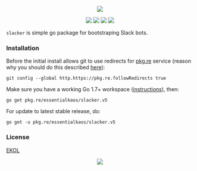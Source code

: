 <p align="center"><a href="#readme"><img src="https://gh.kaos.io/slacker.svg"/></a></p>

<p align="center">
  <a href="https://godoc.org/pkg.re/essentialkaos/slacker.v6"><img src="https://godoc.org/pkg.re/essentialkaos/slacker.v6?status.svg"></a>
  <a href="https://goreportcard.com/report/github.com/essentialkaos/slacker"><img src="https://goreportcard.com/badge/github.com/essentialkaos/slacker"></a>
  <a href="https://codebeat.co/projects/github-com-essentialkaos-slacker-master"><img src="https://codebeat.co/badges/849c74bd-e041-44e6-9d9a-f2d46408b286"></a>
  <a href="https://essentialkaos.com/ekol"><img src="https://gh.kaos.io/ekol.svg"></a>
</p>

`slacker` is simple go package for bootstraping Slack bots.

### Installation

Before the initial install allows git to use redirects for [pkg.re](https://github.com/essentialkaos/pkgre) service (reason why you should do this described [here](https://github.com/essentialkaos/pkgre#git-support)):

```
git config --global http.https://pkg.re.followRedirects true
```

Make sure you have a working Go 1.7+ workspace ([instructions](https://golang.org/doc/install)), then:

````
go get pkg.re/essentialkaos/slacker.v5
````

For update to latest stable release, do:

```
go get -u pkg.re/essentialkaos/slacker.v5
```

### License

[EKOL](https://essentialkaos.com/ekol)

<p align="center"><a href="https://essentialkaos.com"><img src="https://gh.kaos.io/ekgh.svg"/></a></p>
